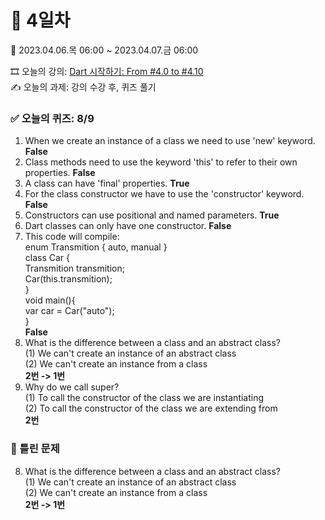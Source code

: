 # 🌹 4일차 
📅 2023.04.06.목 06:00 ~ 2023.04.07.금 06:00  
  
🎞️ 오늘의 강의: [Dart 시작하기: From #4.0 to #4.10](https://nomadcoders.co/dart-for-beginners/lectures/4113)  
✍️ 오늘의 과제: 강의 수강 후, 퀴즈 풀기  
  
### ✅ 오늘의 퀴즈: 8/9
1) When we create an instance of a class we need to use 'new' keyword. **False**  
2) Class methods need to use the keyword 'this' to refer to their own properties. **False**  
3) A class can have 'final' properties. **True**  
4) For the class constructor we have to use the 'constructor' keyword. **False**  
5) Constructors can use positional and named parameters. **True**  
6) Dart classes can only have one constructor. **False**  
7) This code will compile:  
  enum Transmition { auto, manual }  
  class Car {  
    Transmition transmition;  
    Car(this.transmition);  
  }  
  void main(){  
    var car = Car("auto");  
  }  
**False**  
8) What is the difference between a class and an abstract class?  
  (1) We can't create an instance of an abstract class  
  (2) We can't create an instance from a class  
**2번 -> 1번**  
9) Why do we call super?  
  (1) To call the constructor of the class we are instantiating  
  (2) To call the constructor of the class we are extending from  
**2번**  
  
### 🧐 틀린 문제
8) What is the difference between a class and an abstract class?  
  (1) We can't create an instance of an abstract class  
  (2) We can't create an instance from a class  
**2번 -> 1번**  